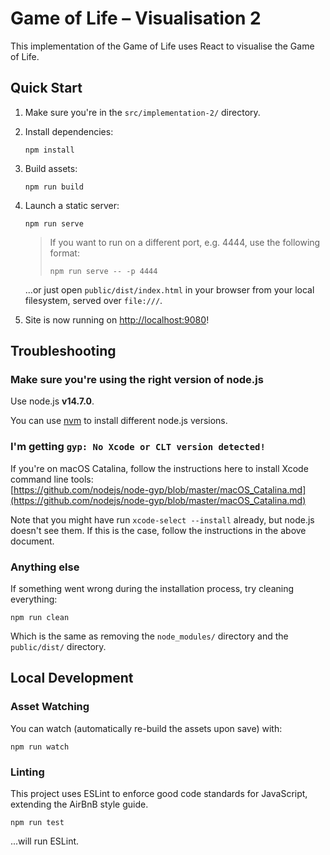 # Game of Life – Visualisation 2
This implementation of the Game of Life uses React to visualise the Game of Life.

## Quick Start

1. Make sure you're in the `src/implementation-2/` directory.

2. Install dependencies:
    ```
    npm install
    ```

2. Build assets:
    ```
    npm run build
    ```

3. Launch a static server:
    ```
    npm run serve
    ```
   
   > If you want to run on a different port, e.g. 4444, use the following format:
   > ```
   > npm run serve -- -p 4444
   > ```
   
   ...or just open `public/dist/index.html` in your browser from your local filesystem, served over `file:///`.
   
4. Site is now running on [http://localhost:9080](http://localhost:9080)!

## Troubleshooting
### Make sure you're using the right version of node.js
Use node.js **v14.7.0**.

You can use [nvm](https://github.com/nvm-sh/nvm) to install different node.js versions.

### I'm getting `gyp: No Xcode or CLT version detected!`
If you're on macOS Catalina, follow the instructions here to install Xcode command line tools:  
[https://github.com/nodejs/node-gyp/blob/master/macOS_Catalina.md](https://github.com/nodejs/node-gyp/blob/master/macOS_Catalina.md)

Note that you might have run `xcode-select --install` already, but node.js doesn't see them. If this is the case, follow
the instructions in the above document.

### Anything else
If something went wrong during the installation process, try cleaning everything:

```
npm run clean
```

Which is the same as removing the `node_modules/` directory and the `public/dist/` directory.

## Local Development
### Asset Watching
You can watch (automatically re-build the assets upon save) with:

```
npm run watch
```

### Linting
This project uses ESLint to enforce good code standards for JavaScript, extending the AirBnB style guide.

```
npm run test
```

...will run ESLint.
